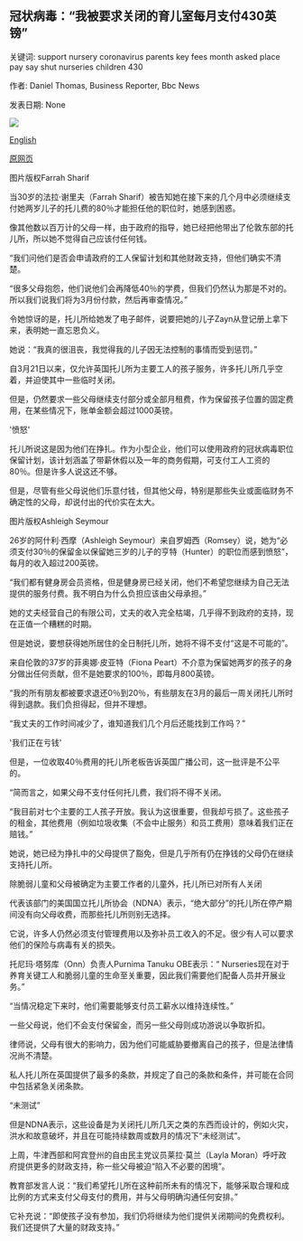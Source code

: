 ## 冠状病毒：“我被要求关闭的育儿室每月支付430英镑”

关键词: support nursery coronavirus parents key fees month asked place pay say shut nurseries children 430

作者: Daniel Thomas, Business Reporter, Bbc News

发表日期: None

![](https://ichef.bbci.co.uk/news/1024/branded_news/14D90/production/_111629358_mediaitem111629357.jpg)

[English](Coronavirus%3A%20%27I%20was%20asked%20for%20%C2%A3430%20a%20month%20for%20my%20shut%20nursery%27.md)

[原网页](https://www.bbc.com/news/business-52184444)

图片版权Farrah Sharif

当30岁的法拉·谢里夫（Farrah Sharif）被告知她在接下来的几个月中必须继续支付她两岁儿子的托儿费的80％才能担任他的职位时，她感到困惑。

像其他数以百万计的父母一样，由于政府的指导，她已经把他带出了伦敦东部的托儿所，所以她不觉得自己应该付任何钱。

“我们问他们是否会申请政府的工人保留计划和其他财政支持，但他们确实不清楚。

“很多父母抱怨，他们说他们会再降低40％的学费，但我们仍然认为那是不对的。所以我们说我们将为3月份付款，然后再审查情况。”

令她惊讶的是，托儿所给她发了电子邮件，说要把她的儿子Zayn从登记册上拿下来，表明她一直忘恩负义。

她说：“我真的很沮丧，我觉得我的儿子因无法控制的事情而受到惩罚。”

自3月21日以来，仅允许英国托儿所为主要工人的孩子服务，许多托儿所几乎空着，并迫使其中一些临时关闭。

但是，仍然要求一些父母继续支付部分或全部月租费，作为保留孩子位置的固定费用，在某些情况下，账单金额会超过1000英镑。

'愤怒'

托儿所说这是因为他们在挣扎。作为小型企业，他们可以使用政府的冠状病毒职位保留计划，该计划涵盖了带薪休假以及一年的商务假期，可支付工人工资的80％。但是许多人说这还不够。

但是，尽管有些父母说他们乐意付钱，但其他父母，特别是那些失业或面临财务不确定性的父母，却说付出的代价实在太大。

图片版权Ashleigh Seymour

26岁的阿什利·西摩（Ashleigh Seymour）来自罗姆西（Romsey）说，她为“必须支付30％的保留金以保留她三岁的儿子的亨特（Hunter）的职位而感到愤怒”，每月的收入超过200英镑。

“我们都有健身房会员资格，但是健身房已经关闭，他们不希望您继续为自己无法提供的服务付费。我不明白为什么负担应该由父母承担。”

她的丈夫经营自己的有限公司，丈夫的收入完全枯竭，几乎得不到政府的支持，现在正值一个糟糕的时期。

但是她说，要想获得她所居住的全日制托儿所，她将不得不支付“这是不可能的”。

来自伦敦的37岁的菲奥娜·皮亚特（Fiona Peart）不介意为保留她两岁的孩子的身分做出任何贡献，但不是她要求的100％，即每月800英镑。

“我的所有朋友都被要求退还0％到20％，有些朋友在3月的最后一周关闭托儿所时得到退款。我们负担得起，但并不理想。

“我丈夫的工作时间减少了，谁知道我们几个月后还能找到工作吗？”

'我们正在亏钱'

但是，一位收取40％费用的托儿所老板告诉英国广播公司，这一批评是不公平的。

“简而言之，如果父母不支付任何托儿费，我们将不得不关闭。

“我目前对七个主要的工人孩子开放。我认为这很重要，但我却亏损了。这些孩子的租金，其他费用（例如垃圾收集（不会中止服务）和员工费用）意味着我们正在赔钱。”

她说，她已经为挣扎中的父母提供了豁免，但是几乎所有仍在挣钱的父母仍在继续支持托儿所。

除脆弱儿童和父母被确定为主要工作者的儿童外，托儿所已对所有人关闭

代表该部门的美国国立托儿所协会（NDNA）表示，“绝大部分”的托儿所在停产期间没有向父母收费，而那些托儿所则别无选择。

它说，许多人仍然必须支付管理费用以及弥补员工收入的不足。很少有人可以要求他们的保险与病毒有关的损失。

托尼玛·塔努库（Onn）负责人Purnima Tanuku OBE表示：“ Nurseries现在对于养育关键工人和脆弱儿童的生命至关重要，因此我们需要他们配备人员并开展业务。”

“当情况稳定下来时，他们需要能够支付员工薪水以维持连续性。”

一些父母说，他们不会支付保留金，而另一些父母则成功游说以争取折扣。

律师说，父母有很大的影响力，因为他们可能威胁要撤离自己的孩子，但是法律情况尚不清楚。

私人托儿所在英国提供了最多的条款，并规定了自己的条款和条件，并可能在合同中包括紧急关闭条款。

“未测试”

但是NDNA表示，这些设备是为关闭托儿所几天之类的东西而设计的，例如火灾，洪水和故意破坏，并且在可能持续数周或数月的情况下“未经测试”。

上周，牛津西部和阿宾登州的自由民主党议员莱拉·莫兰（Layla Moran）呼吁政府提供更多的财政支持，称一些父母被迫“陷入不必要的困境”。

教育部发言人说：“我们希望托儿所在这种前所未有的情况下，能够采取合理和成比例的方式来支付父母支付的费用，并与父母明确沟通任何安排。”

它补充说：“即使孩子没有参加，我们仍将继续为他们提供关闭期间的免费权利。我们还提供了大量的财政支持。”